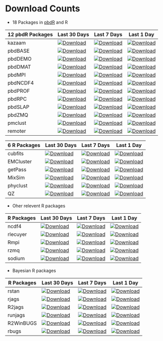 # Download Counts

* 18 Packages in [pbdR](http://r-pbd.org) and R

|12 pbdR Packages   | Last 30 Days | Last 7 Days | Last 1 Day |
|---|---|---|---|
|kazaam   | [![Download](http://cranlogs.r-pkg.org/badges/kazaam)](https://cran.r-project.org/package=kazaam)  | [![Download](http://cranlogs.r-pkg.org/badges/last-week/kazaam)](https://cran.r-project.org/package=kazaam)  | [![Download](http://cranlogs.r-pkg.org/badges/last-day/kazaam)](https://cran.r-project.org/package=kazaam)  |
|pbdBASE  | [![Download](http://cranlogs.r-pkg.org/badges/pbdBASE)](https://cran.r-project.org/package=pbdBASE)  | [![Download](http://cranlogs.r-pkg.org/badges/last-week/pbdBASE)](https://cran.r-project.org/package=pbdBASE)  | [![Download](http://cranlogs.r-pkg.org/badges/last-day/pbdBASE)](https://cran.r-project.org/package=pbdBASE)  |
|pbdDEMO  | [![Download](http://cranlogs.r-pkg.org/badges/pbdDEMO)](https://cran.r-project.org/package=pbdDEMO)  | [![Download](http://cranlogs.r-pkg.org/badges/last-week/pbdDEMO)](https://cran.r-project.org/package=pbdDEMO)  | [![Download](http://cranlogs.r-pkg.org/badges/last-day/pbdDEMO)](https://cran.r-project.org/package=pbdDEMO)  |
|pbdDMAT  | [![Download](http://cranlogs.r-pkg.org/badges/pbdDMAT)](https://cran.r-project.org/package=pbdDMAT)  | [![Download](http://cranlogs.r-pkg.org/badges/last-week/pbdDMAT)](https://cran.r-project.org/package=pbdDMAT)  | [![Download](http://cranlogs.r-pkg.org/badges/last-day/pbdDMAT)](https://cran.r-project.org/package=pbdDMAT)  |
|pbdMPI   | [![Download](http://cranlogs.r-pkg.org/badges/pbdMPI)](https://cran.r-project.org/package=pbdMPI)  | [![Download](http://cranlogs.r-pkg.org/badges/last-week/pbdMPI)](https://cran.r-project.org/package=pbdMPI)  | [![Download](http://cranlogs.r-pkg.org/badges/last-day/pbdMPI)](https://cran.r-project.org/package=pbdMPI)  |
|pbdNCDF4 | [![Download](http://cranlogs.r-pkg.org/badges/pbdNCDF4)](https://cran.r-project.org/package=pbdNCDF4)  | [![Download](http://cranlogs.r-pkg.org/badges/last-week/pbdNCDF4)](https://cran.r-project.org/package=pbdNCDF4)  | [![Download](http://cranlogs.r-pkg.org/badges/last-day/pbdNCDF4)](https://cran.r-project.org/package=pbdNCDF4)  |
|pbdPROF  | [![Download](http://cranlogs.r-pkg.org/badges/pbdPROF)](https://cran.r-project.org/package=pbdPROF)  | [![Download](http://cranlogs.r-pkg.org/badges/last-week/pbdPROF)](https://cran.r-project.org/package=pbdPROF)  | [![Download](http://cranlogs.r-pkg.org/badges/last-day/pbdPROF)](https://cran.r-project.org/package=pbdPROF)  |
|pbdRPC   | [![Download](http://cranlogs.r-pkg.org/badges/pbdRPC)](https://cran.r-project.org/package=pbdRPC)  | [![Download](http://cranlogs.r-pkg.org/badges/last-week/pbdRPC)](https://cran.r-project.org/package=pbdRPC)  | [![Download](http://cranlogs.r-pkg.org/badges/last-day/pbdRPC)](https://cran.r-project.org/package=pbdRPC)  |
|pbdSLAP  | [![Download](http://cranlogs.r-pkg.org/badges/pbdSLAP)](https://cran.r-project.org/package=pbdSLAP)  | [![Download](http://cranlogs.r-pkg.org/badges/last-week/pbdSLAP)](https://cran.r-project.org/package=pbdSLAP)  | [![Download](http://cranlogs.r-pkg.org/badges/last-day/pbdSLAP)](https://cran.r-project.org/package=pbdSLAP)  |
|pbdZMQ   | [![Download](http://cranlogs.r-pkg.org/badges/pbdZMQ)](https://cran.r-project.org/package=pbdZMQ)  | [![Download](http://cranlogs.r-pkg.org/badges/last-week/pbdZMQ)](https://cran.r-project.org/package=pbdZMQ)  | [![Download](http://cranlogs.r-pkg.org/badges/last-day/pbdZMQ)](https://cran.r-project.org/package=pbdZMQ)  |
|pmclust  | [![Download](http://cranlogs.r-pkg.org/badges/pmclust)](https://cran.r-project.org/package=pmclust)  | [![Download](http://cranlogs.r-pkg.org/badges/last-week/pmclust)](https://cran.r-project.org/package=pmclust)  | [![Download](http://cranlogs.r-pkg.org/badges/last-day/pmclust)](https://cran.r-project.org/package=pmclust)  |
|remoter  | [![Download](http://cranlogs.r-pkg.org/badges/remoter)](https://cran.r-project.org/package=remoter)  | [![Download](http://cranlogs.r-pkg.org/badges/last-week/remoter)](https://cran.r-project.org/package=remoter)  | [![Download](http://cranlogs.r-pkg.org/badges/last-day/remoter)](https://cran.r-project.org/package=remoter)  |


|6 R Packages   | Last 30 Days | Last 7 Days | Last 1 Day |
|---|---|---|---|
|cubfits   | [![Download](http://cranlogs.r-pkg.org/badges/cubfits)](https://cran.r-project.org/package=cubfits)  | [![Download](http://cranlogs.r-pkg.org/badges/last-week/cubfits)](https://cran.r-project.org/package=cubfits)  | [![Download](http://cranlogs.r-pkg.org/badges/last-day/cubfits)](https://cran.r-project.org/package=cubfits)  |
|EMCluster | [![Download](http://cranlogs.r-pkg.org/badges/EMCluster)](https://cran.r-project.org/package=EMCluster)  | [![Download](http://cranlogs.r-pkg.org/badges/last-week/EMCluster)](https://cran.r-project.org/package=EMCluster)  | [![Download](http://cranlogs.r-pkg.org/badges/last-day/EMCluster)](https://cran.r-project.org/package=EMCluster)  |
|getPass   | [![Download](http://cranlogs.r-pkg.org/badges/getPass)](https://cran.r-project.org/package=getPass)  | [![Download](http://cranlogs.r-pkg.org/badges/last-week/getPass)](https://cran.r-project.org/package=getPass)  | [![Download](http://cranlogs.r-pkg.org/badges/last-day/getPass)](https://cran.r-project.org/package=getPass)  |
|MixSim    | [![Download](http://cranlogs.r-pkg.org/badges/MixSim)](https://cran.r-project.org/package=MixSim)  | [![Download](http://cranlogs.r-pkg.org/badges/last-week/MixSim)](https://cran.r-project.org/package=MixSim)  | [![Download](http://cranlogs.r-pkg.org/badges/last-day/MixSim)](https://cran.r-project.org/package=MixSim)  |
|phyclust  | [![Download](http://cranlogs.r-pkg.org/badges/phyclust)](https://cran.r-project.org/package=phyclust)  | [![Download](http://cranlogs.r-pkg.org/badges/last-week/phyclust)](https://cran.r-project.org/package=phyclust)  | [![Download](http://cranlogs.r-pkg.org/badges/last-day/phyclust)](https://cran.r-project.org/package=phyclust)  |
|QZ        | [![Download](http://cranlogs.r-pkg.org/badges/QZ)](https://cran.r-project.org/package=QZ)  | [![Download](http://cranlogs.r-pkg.org/badges/last-week/QZ)](https://cran.r-project.org/package=QZ)  | [![Download](http://cranlogs.r-pkg.org/badges/last-day/QZ)](https://cran.r-project.org/package=QZ)  |


* Oher relevent R packages

|R Packages   | Last 30 Days  | Last 7 Days | Last 1 Day |
|---|---|---|---|
|ncdf4 | [![Download](http://cranlogs.r-pkg.org/badges/ncdf4)](https://cran.r-project.org/package=ncdf4)  | [![Download](http://cranlogs.r-pkg.org/badges/last-week/ncdf4)](https://cran.r-project.org/package=ncdf4)  | [![Download](http://cranlogs.r-pkg.org/badges/last-day/ncdf4)](https://cran.r-project.org/package=ncdf4)  |
|rlecuyer   | [![Download](http://cranlogs.r-pkg.org/badges/rlecuyer)](https://cran.r-project.org/package=rlecuyer)  | [![Download](http://cranlogs.r-pkg.org/badges/last-week/rlecuyer)](https://cran.r-project.org/package=rlecuyer)  | [![Download](http://cranlogs.r-pkg.org/badges/last-day/rlecuyer)](https://cran.r-project.org/package=rlecuyer)  |
|Rmpi   | [![Download](http://cranlogs.r-pkg.org/badges/Rmpi)](https://cran.r-project.org/package=Rmpi)  | [![Download](http://cranlogs.r-pkg.org/badges/last-week/Rmpi)](https://cran.r-project.org/package=Rmpi)  | [![Download](http://cranlogs.r-pkg.org/badges/last-day/Rmpi)](https://cran.r-project.org/package=Rmpi)  |
|rzmq   | [![Download](http://cranlogs.r-pkg.org/badges/rzmq)](https://cran.r-project.org/package=rzmq)  | [![Download](http://cranlogs.r-pkg.org/badges/last-week/rzmq)](https://cran.r-project.org/package=rzmq)  | [![Download](http://cranlogs.r-pkg.org/badges/last-day/rzmq)](https://cran.r-project.org/package=rzmq)  |
|sodium | [![Download](http://cranlogs.r-pkg.org/badges/sodium)](https://cran.r-project.org/package=sodium)  | [![Download](http://cranlogs.r-pkg.org/badges/last-week/sodium)](https://cran.r-project.org/package=sodium)  | [![Download](http://cranlogs.r-pkg.org/badges/last-day/sodium)](https://cran.r-project.org/package=sodium)  |


* Bayesian R packages

|R Packages   | Last 30 Days  | Last 7 Days | Last 1 Day |
|---|---|---|---|
|rstan   | [![Download](http://cranlogs.r-pkg.org/badges/rstan)](https://cran.r-project.org/package=rstan)  | [![Download](http://cranlogs.r-pkg.org/badges/last-week/rstan)](https://cran.r-project.org/package=rstan)  | [![Download](http://cranlogs.r-pkg.org/badges/last-day/rstan)](https://cran.r-project.org/package=rstan)  |
|rjags   | [![Download](http://cranlogs.r-pkg.org/badges/rjags)](https://cran.r-project.org/package=rjags)  | [![Download](http://cranlogs.r-pkg.org/badges/last-week/rjags)](https://cran.r-project.org/package=rjags)  | [![Download](http://cranlogs.r-pkg.org/badges/last-day/rjags)](https://cran.r-project.org/package=rjags)  |
|R2jags   | [![Download](http://cranlogs.r-pkg.org/badges/R2jags)](https://cran.r-project.org/package=R2jags)  | [![Download](http://cranlogs.r-pkg.org/badges/last-week/R2jags)](https://cran.r-project.org/package=R2jags)  | [![Download](http://cranlogs.r-pkg.org/badges/last-day/R2jags)](https://cran.r-project.org/package=R2jags)  |
|runjags   | [![Download](http://cranlogs.r-pkg.org/badges/runjags)](https://cran.r-project.org/package=runjags)  | [![Download](http://cranlogs.r-pkg.org/badges/last-week/runjags)](https://cran.r-project.org/package=runjags)  | [![Download](http://cranlogs.r-pkg.org/badges/last-day/runjags)](https://cran.r-project.org/package=runjags)  |
|R2WinBUGS   | [![Download](http://cranlogs.r-pkg.org/badges/R2WinBUGS)](https://cran.r-project.org/package=R2WinBUGS)  | [![Download](http://cranlogs.r-pkg.org/badges/last-week/R2WinBUGS)](https://cran.r-project.org/package=R2WinBUGS)  | [![Download](http://cranlogs.r-pkg.org/badges/last-day/R2WinBUGS)](https://cran.r-project.org/package=R2WinBUGS)  |
|rbugs   | [![Download](http://cranlogs.r-pkg.org/badges/rbugs)](https://cran.r-project.org/package=rbugs)  | [![Download](http://cranlogs.r-pkg.org/badges/last-week/rbugs)](https://cran.r-project.org/package=rbugs)  | [![Download](http://cranlogs.r-pkg.org/badges/last-day/rbugs)](https://cran.r-project.org/package=rbugs)  |
